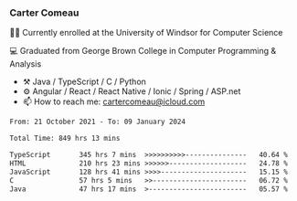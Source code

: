 ### Carter Comeau

🙋‍♂️ Currently enrolled at the University of Windsor for Computer Science

💻 Graduated from George Brown College in Computer Programming & Analysis

- ⚒️ Java / TypeScript / C / Python
- ⚙️ Angular / React / React Native / Ionic / Spring / ASP.net
- 📫 How to reach me: cartercomeau@icloud.com

<!--START_SECTION:waka-->

```txt
From: 21 October 2021 - To: 09 January 2024

Total Time: 849 hrs 13 mins

TypeScript       345 hrs 7 mins  >>>>>>>>>>---------------   40.64 %
HTML             210 hrs 23 mins >>>>>>-------------------   24.78 %
JavaScript       128 hrs 41 mins >>>>---------------------   15.15 %
C                57 hrs 5 mins   >>-----------------------   06.72 %
Java             47 hrs 17 mins  >------------------------   05.57 %
```

<!--END_SECTION:waka-->
